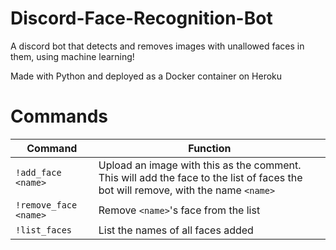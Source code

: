 # Discord-Face-Recognition-Bot
A discord bot that detects and removes images with unallowed faces in them, using machine learning!

Made with Python and deployed as a Docker container on Heroku

# Commands
| Command  | Function |
| ------------- | ----- |
| `!add_face <name>`  | Upload an image with this as the comment. This will add the face to the list of faces the bot will remove, with the name `<name>`  |
| `!remove_face <name>`  | Remove `<name>`'s face from the list  |
| `!list_faces` | List the names of all faces added |
